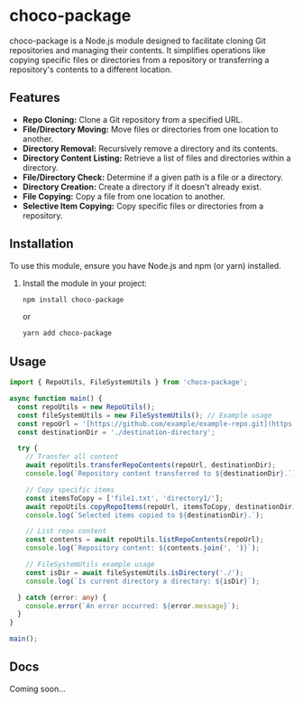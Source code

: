 # choco-package

choco-package is a Node.js module designed to facilitate cloning Git repositories and managing their contents. It simplifies operations like copying specific files or directories from a repository or transferring a repository's contents to a different location.

## Features

* **Repo Cloning:** Clone a Git repository from a specified URL.
* **File/Directory Moving:** Move files or directories from one location to another.
* **Directory Removal:** Recursively remove a directory and its contents.
* **Directory Content Listing:** Retrieve a list of files and directories within a directory.
* **File/Directory Check:** Determine if a given path is a file or a directory.
* **Directory Creation:** Create a directory if it doesn't already exist.
* **File Copying:** Copy a file from one location to another.
* **Selective Item Copying:** Copy specific files or directories from a repository.

## Installation

To use this module, ensure you have Node.js and npm (or yarn) installed.

1.  Install the module in your project:

    ```bash
    npm install choco-package
    ```

    or

    ```bash
    yarn add choco-package
    ```

## Usage

```typescript
import { RepoUtils, FileSystemUtils } from 'choco-package';

async function main() {
  const repoUtils = new RepoUtils();
  const fileSystemUtils = new FileSystemUtils(); // Example usage
  const repoUrl = '[https://github.com/example/example-repo.git](https://github.com/example/example-repo.git';
  const destinationDir = './destination-directory';

  try {
    // Transfer all content
    await repoUtils.transferRepoContents(repoUrl, destinationDir);
    console.log(`Repository content transferred to ${destinationDir}.`);

    // Copy specific items
    const itemsToCopy = ['file1.txt', 'directory1/'];
    await repoUtils.copyRepoItems(repoUrl, itemsToCopy, destinationDir);
    console.log(`Selected items copied to ${destinationDir}.`);

    // List repo content
    const contents = await repoUtils.listRepoContents(repoUrl);
    console.log(`Repository content: ${contents.join(', ')}`);

    // FileSystemUtils example usage
    const isDir = await fileSystemUtils.isDirectory('./');
    console.log(`Is current directory a directory: ${isDir}`);

  } catch (error: any) {
    console.error(`An error occurred: ${error.message}`);
  }
}

main();
```

## Docs
Coming soon...